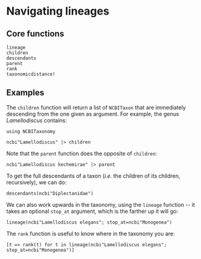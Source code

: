 # Navigating lineages

## Core functions

```@docs
lineage
children
descendants
parent
rank
taxonomicdistance!
```

## Examples

The `children` function will return a list of `NCBITaxon` that are immediately
descending from the one given as argument. For example, the genus
*Lamellodiscus* contains:

```@example lineages
using NCBITaxonomy

ncbi"Lamellodiscus" |> children
```

Note that the `parent` function does the opposite of `children`:

```@example lineages
ncbi"Lamellodiscus kechemirae" |> parent
```

To get the full descendants of a taxon (*i.e.* the children of its children,
recursively), we can do:

```@example lineages
descendants(ncbi"Diplectanidae")
```

We can also work upwards in the taxonomy, using the `lineage` function -- it
takes an optional `stop_at` argument, which is the farther up it will go:

```@example lineages
lineage(ncbi"Lamellodiscus elegans"; stop_at=ncbi"Monogenea")
```

The `rank` function is useful to know where in the taxonomy you are:

```@example lineages
[t => rank(t) for t in lineage(ncbi"Lamellodiscus elegans"; stop_at=ncbi"Monogenea")]
```
